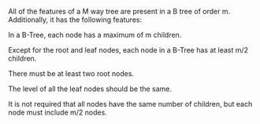 All of the features of a M way tree are present in a B tree of order m. Additionally, it has the following features:

In a B-Tree, each node has a maximum of m children.

Except for the root and leaf nodes, each node in a B-Tree has at least m/2 children.

There must be at least two root nodes.

The level of all the leaf nodes should be the same.

It is not required that all nodes have the same number of children, but each node must include m/2 nodes.
